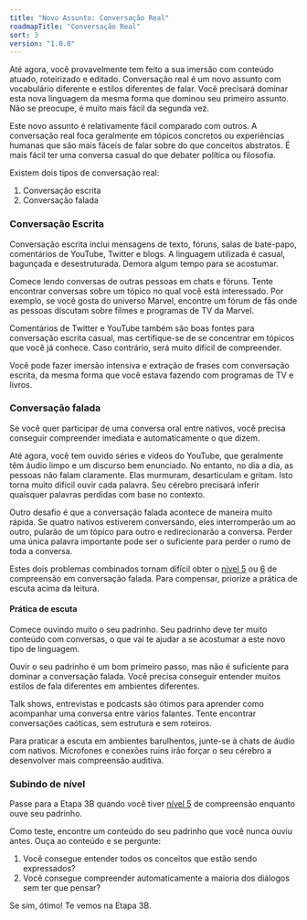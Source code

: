 ```yaml
---
title: "Novo Assunto: Conversação Real"
roadmapTitle: "Conversação Real"
sort: 3
version: "1.0.0"
---
```


Até agora, você provavelmente tem feito a sua imersão com conteúdo atuado, roteirizado e editado. Conversação real é um novo assunto com vocabulário diferente e estilos diferentes de falar. Você precisará dominar esta nova linguagem da mesma forma que dominou seu primeiro assunto. Não se preocupe, é muito mais fácil da segunda vez.

Este novo assunto é relativamente fácil comparado com outros. A conversação real foca geralmente em tópicos concretos ou experiências humanas que são mais fáceis de falar sobre do que conceitos abstratos. É mais fácil ter uma conversa casual do que debater política ou filosofia.

Existem dois tipos de conversação real:
1. Conversação escrita
1. Conversação falada

### Conversação Escrita
Conversação escrita inclui mensagens de texto, fóruns, salas de bate-papo, comentários de YouTube, Twitter e blogs. A linguagem utilizada é casual, bagunçada e desestruturada. Demora algum tempo para se acostumar.

Comece lendo conversas de outras pessoas em chats e fóruns. Tente encontrar conversas sobre um tópico no qual você está interessado. Por exemplo, se você gosta do universo Marvel, encontre um fórum de fãs onde as pessoas discutam sobre filmes e programas de TV da Marvel.

Comentários de Twitter e YouTube também são boas fontes para conversação escrita casual, mas certifique-se de se concentrar em tópicos que você já conhece. Caso contrário, será muito difícil de compreender.

Você pode fazer imersão intensiva e extração de frases com conversação escrita, da mesma forma que você estava fazendo com programas de TV e livros.

### Conversação falada
Se você quer participar de uma conversa oral entre nativos, você precisa conseguir compreender imediata e automaticamente o que dizem.

Até agora, você tem ouvido séries e vídeos do YouTube, que geralmente têm áudio limpo e um discurso bem enunciado. No entanto, no dia a dia, as pessoas não falam claramente. Elas murmuram, desarticulam e gritam. Isto torna muito difícil ouvir cada palavra. Seu cérebro precisará inferir quaisquer palavras perdidas com base no contexto.

Outro desafio é que a conversação falada acontece de maneira muito rápida. Se quatro nativos estiverem conversando, eles interromperão um ao outro, pularão de um tópico para outro e redirecionarão a conversa. Perder uma única palavra importante pode ser o suficiente para perder o rumo de toda a conversa.

Estes dois problemas combinados tornam difícil obter o [nível 5][level-5] ou [6][level-6] de compreensão em conversação falada. Para compensar, priorize a prática de escuta acima da leitura.

#### Prática de escuta
Comece ouvindo muito o seu padrinho. Seu padrinho deve ter muito conteúdo com conversas, o que vai te ajudar a se acostumar a este novo tipo de linguagem.

Ouvir o seu padrinho é um bom primeiro passo, mas não é suficiente para dominar a conversação falada. Você precisa conseguir entender muitos estilos de fala diferentes em ambientes diferentes.

Talk shows, entrevistas e podcasts são ótimos para aprender como acompanhar uma conversa entre vários falantes. Tente encontrar conversações caóticas, sem estrutura e sem roteiros.

Para praticar a escuta em ambientes barulhentos, junte-se à chats de áudio com nativos. Microfones e conexões ruins irão forçar o seu cérebro a desenvolver mais compreensão auditiva.

### Subindo de nível
Passe para a Etapa 3B quando você tiver [nível 5][level-5] de compreensão enquanto ouve seu padrinho.

Como teste, encontre um conteúdo do seu padrinho que você nunca ouviu antes. Ouça ao conteúdo e se pergunte:

1. Você consegue entender todos os conceitos que estão sendo expressados?
1. Você consegue compreender automaticamente a maioria dos diálogos sem ter que pensar?

Se sim, ótimo! Te vemos na Etapa 3B.


[level-5]: /simplified/stage-2/a/measure-comprehension#Level-5-Comfortable
[level-6]: /simplified/stage-2/a/measure-comprehension#Level-6-Automatic
